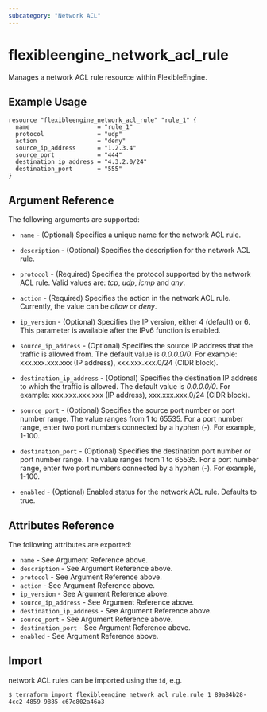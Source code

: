 ```yaml
---
subcategory: "Network ACL"
---
```


# flexibleengine_network_acl_rule

Manages a network ACL rule resource within FlexibleEngine.

## Example Usage

```hcl
resource "flexibleengine_network_acl_rule" "rule_1" {
  name                   = "rule_1"
  protocol               = "udp"
  action                 = "deny"
  source_ip_address      = "1.2.3.4"
  source_port            = "444"
  destination_ip_address = "4.3.2.0/24"
  destination_port       = "555"
}
```

## Argument Reference

The following arguments are supported:

* `name` - (Optional) Specifies a unique name for the network ACL rule.

* `description` - (Optional) Specifies the description for the network ACL rule.

* `protocol` - (Required) Specifies the protocol supported by the network ACL rule.
     Valid values are: *tcp*, *udp*, *icmp* and *any*.

* `action` - (Required) Specifies the action in the network ACL rule. Currently, the value can be *allow* or *deny*.

* `ip_version` - (Optional) Specifies the IP version, either 4 (default) or 6. This parameter is
    available after the IPv6 function is enabled.

* `source_ip_address` - (Optional) Specifies the source IP address that the traffic is allowed from.
    The default value is *0.0.0.0/0*. For example: xxx.xxx.xxx.xxx (IP address), xxx.xxx.xxx.0/24 (CIDR block).

* `destination_ip_address` - (Optional) Specifies the destination IP address to which the traffic is allowed.
    The default value is *0.0.0.0/0*. For example: xxx.xxx.xxx.xxx (IP address), xxx.xxx.xxx.0/24 (CIDR block).

* `source_port` - (Optional) Specifies the source port number or port number range. The value ranges from 1 to 65535.
    For a port number range, enter two port numbers connected by a hyphen (-). For example, 1-100.

* `destination_port` - (Optional) Specifies the destination port number or port number range.
    The value ranges from 1 to 65535. For a port number range, enter two port numbers connected by a hyphen (-).
    For example, 1-100.

* `enabled` - (Optional) Enabled status for the network ACL rule. Defaults to true.

## Attributes Reference

The following attributes are exported:

* `name` - See Argument Reference above.
* `description` - See Argument Reference above.
* `protocol` - See Argument Reference above.
* `action` - See Argument Reference above.
* `ip_version` - See Argument Reference above.
* `source_ip_address` - See Argument Reference above.
* `destination_ip_address` - See Argument Reference above.
* `source_port` - See Argument Reference above.
* `destination_port` - See Argument Reference above.
* `enabled` - See Argument Reference above.

## Import

network ACL rules can be imported using the `id`, e.g.

```
$ terraform import flexibleengine_network_acl_rule.rule_1 89a84b28-4cc2-4859-9885-c67e802a46a3
```
